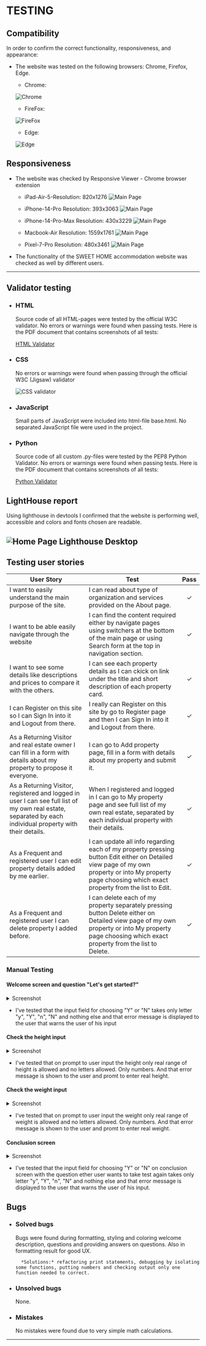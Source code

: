 # TESTING

## Compatibility

In order to confirm the correct functionality, responsiveness, and appearance:

+ The website was tested on the following browsers: Chrome, Firefox, Edge.

    - Chrome:

    ![Chrome](documentation/chrome.png)

    - FireFox:

    ![FireFox](documentation/firefox.jpg)

    - Edge:

    ![Edge](documentation/edge.jpg)

## Responsiveness

+ The website was checked by Responsive Viewer - Chrome browser extension
    - iPad-Air-5-Resolution: 820x1276
    ![Main Page](documentation/iPad-Air-5-820x1276.png)
    
    - iPhone-14-Pro Resolution: 393x3063
    ![Main Page](documentation/iPhone-14-Pro-393x3063.png)
    
    - iPhone-14-Pro-Max Resolution: 430x3229
    ![Main Page](documentation/iPhone-14-Pro-Max-430x3229.png)
    
    - Macbook-Air Resolution: 1559x1761
    ![Main Page](documentation/Macbook-Air-1559x1761.png)
    
    - Pixel-7-Pro Resolution: 480x3461
    ![Main Page](documentation/Pixel-7-Pro-480x3461.png)


+ The functionality of the SWEET HOME accommodation website was checked as well by different users.

---
## Validator testing

+ ### HTML
  Source code of all HTML-pages were tested by the official W3C validator.
  No errors or warnings were found when passing tests.
  Here is the PDF document that contains screenshots of all tests:

  [HTML Validator](documentation/html-validation.pdf)
        
+ ### CSS
  No errors or warnings were found when passing through the official W3C (Jigsaw) validator

  ![CSS validator](documentation/css-valid.png)

+ ### JavaScript
  Small parts of JavaScript were included into html-file base.html. 
  No separated JavaScript file were used in the project.

+ ###  Python

  Source code of all custom .py-files were tested by the PEP8 Python Validator.
  No errors or warnings were found when passing tests.
  Here is the PDF document that contains screenshots of all tests:

  [Python Validator](documentation/python-valid.pdf)
  
## LightHouse report

  Using lighthouse in devtools I confirmed that the website is performing well, accessible and colors and fonts chosen are readable.
  
  ![Home Page Lighthouse Desktop](documentation/lighthouse_home_page.png)
---

## Testing user stories
 
User Story |  Test | Pass
--- | --- | :---:
I want to easily understand the main purpose of the site. | I can read about type of organization and services provided on the About page. | &check;​
I want to be able easily navigate through the website | I can find the content required either by navigate pages using switchers at the bottom of the main page or using Search form at the top in navigation section. | &check;​
I want to see some details like descriptions and prices to compare it with the others. | I can see each property details as I can ckick on link under the title and short description of each property card.| &check;
I can Register on this site so I can Sign In into it and Logout from there. | I really can Register on this site by go to Register page and then I can Sign In into it and Logout from there. | &check;
As a Returning Visitor and real estate owner I can fill in a form with details about my property to propose it everyone. | I can go to Add property page, fill in a form with details about my property and submit it. | &check;
As a Returning Visitor, registered and logged in user I can see full list of my own real estate, separated by each individual property with their details. | When I registered and logged in I can go to My property page and see full list of my own real estate, separated by each individual property with their details. | &check;
As a Frequent and registered user I can edit property details added by me earlier. | I can update all info regarding each of my property pressing button Edit either on Detailed view page of my own property or into My property page choosing which exact property from the list to Edit. | &check;
As a Frequent and registered user I can delete property I added before. | I can delete each of my property separately pressing button Delete either on Detailed view page of my own property or into My property page choosing which exact property from the list to Delete. | &check;

 ### Manual Testing

 #### Welcome screen and question "Let's get started?"

<details><summary>Screenshot</summary>
<img src="documentation/welcome.png">
</details>

  - I've tested that the input field for choosing "Y" or "N" takes only  letter "y", "Y", "n", "N" and nothing else and that error message is displayed to the user that warns the user of his input

 #### Check the height input 

<details><summary>Screenshot</summary>
<img src="documentation/height.png">
</details>

   - I've tested that on prompt to user input the height only real range of height is allowed and no letters allowed. Only numbers. And that  error message is shown to the user and promt to enter real height.

 #### Check the weight input 

<details><summary>Screenshot</summary>
<img src="documentation/weight.png">
</details>

  - I've tested that on prompt to user input the weight only real range of weight is allowed and no letters allowed. Only numbers. And that  error message is shown to the user and promt to enter real weight.

 #### Conclusion screen

<details><summary>Screenshot</summary>
<img src="documentation/result.png">
</details>

  - I've tested that the input field for choosing "Y" or "N" on conclusion screen with the question ether user wants to take test again takes only letter "y", "Y", "n", "N" and nothing else and that error message is displayed to the user that warns the user of his input.


## Bugs
+ ### Solved bugs
    Bugs were found during formatting, styling and coloring welcome description, questions and providing answers on questions. Also in formatting result for good UX.
    
        *Solutions:* refactoring print statements, debugging by isolating some functions, putting numbers and checking output only one function needed to correct.

+ ### Unsolved bugs
    None.

+ ### Mistakes
    No mistakes were found due to very simple math calculations.    
---